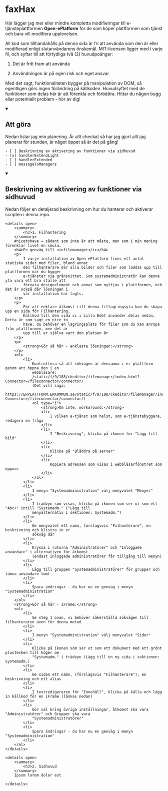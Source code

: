 # faxHax

Här lägger jag mer eller mindre kompletta modifieringar till e-tjänsteplattformen **Open-ePlatform** för de som köper
plattformen som tjänst och bara vill modifiera upplevelsen.

All kod som tillhandahålls på denna sida är fri att använda som den är eller modifierad enligt slutanvändarens önskemål.
MIT-licensen ligger med i varje fil, och syftar till att förtydliga två (2) huvudpoänger:

1. Det är fritt fram att använda

2. Användningen är på egen risk och eget ansvar

Med det sagt, funktionaliteten bygger på manipulation av DOM, så egentligen görs ingen förändring på källkoden.
Huvudsyftet med de funktioner som delas här är att förenkla och förbättra. Hittar du någon bugg eller potentiellt
problem - hör av dig!

<details open>
    <summary>
        <h2>Att göra</h2>
    </summary>
    Nedan listar jag min planering. Är allt checkat så har jag gjort allt jag planerat för stunden, är något öppet så är
    det på gång!

    - [ ] Beskrivning av aktivering av funktioner via sidhuvud
    - [x] handlerExtendLight
    - [ ] handlerExtended
    - [ ] messageToManagers

</details>

<details open>
    <summary>
        <h2>Beskrivning av aktivering av funktioner via sidhuvud</h2>
    </summary>
    Nedan följer en detaljerad beskrivning om hur du hanterar och aktiverar scripten i denna repo.

    <details open>
        <summary>
            <h3>1. Filhantering
        </summary>
        #nicetohave = sådant som inte är ett måste, men som i min mening förenklar livet en smula.
        <h4>En genväg till <i>filemanager</i></h4>
        <p>
            I varje installation av Open ePlatform finns ett antal statiska sidor med filer, bland annat
            den filhanterare där alla bilder och filer som laddas upp till plattformen när du bygger
            e-tjänster via gränsnittet. Som systemadministratör kan denna yta vara ett bra ställe att
            förvara designelement och annat som nyttjas i plattformen, och det är också där lösningen i
            vår installation har lagts.
        </p>
        <p>
            För att enklare åtkomst till denna fillagringsyta kan du skapa upp en sida för Filhantering.
            Källkod till den sida vi i Lilla Edet använder delas nedan. Detta är som sagt en nice to
            have; du behöver en lagringsplats för filer som du kan anropa från plattformen, men det är
            upp till er själva vart den platsen är.
        </p>
        <p>
            <strong>Gör så här - enklaste lösningen:</strong>
        </p>
        <ol>
            <li>
                Kontrollera så att sökvägen är densamma i er plattform genom att öppna den i en
                webbläsare:
                /static/f/9/188/ckeditor/filemanager/index.html?Connector=/fileconnector/connector/
                (Det vill säga:
                https://ERPLATTFORM.ERKOMMUN.se/static/f/9/188/ckeditor/filemanager/index.html?Connector=/fileconnector/connector/)
                <ol type="i">
                    <strong>Om inte, workaround:</strong>
                    <li>
                        I vilken e-tjänst som helst, som e-tjänstebyggare, redigera en fråga
                    </li>
                    <li>
                        I "Beskrivning", klicka på ikonen för "Lägg till bild"
                    </li>
                    <li>
                        Klicka på "Bläddra på server"
                    </li>
                    <li>
                        Kopiera adressen som visas i webbläsarfönstret som öppnas
                    </li>
                </ol>
            </li>
            <li>
                I menyn "Systemadministration" välj menyvalet "Menyer"
            </li>
            <li>
                I trädvyn som visas, klicka på ikonen som ser ut som ett "Abc+" intill "Systemadm." ("Lägg till
                menyalternativ i sektionen: Systemadm.")
            </li>
            <li>
                Ge menyvalet ett namn, förslagsvis "Filhanterare", en beskrivning och klistra in er
                sökväg där
            </li>
            <li>
                Kryssa i rutorna "Administratörer" och "Inloggade användare" i alternativen för åtkomst
                (endast inloggade administratörer får tillgång till menyn)
            </li>
            <li>
                Lägg till gruppen "Systemadministratörer" för grupper och lämna användare tomt
            </li>
            <li>
                Spara ändringar - du har nu en genväg i menyn "Systemadministration"
            </li>
        </ol>
        <strong>Gör så här - iFrame:</strong>
        <ol>
            <li>
                Se steg 1 ovan, vi behöver säkerställa sökvägen till filhanteraren även för denna metod
            </li>
            <li>
                I menyn "Systemadministration" välj menyvalet "Sidor"
            </li>
            <li>
                Klicka på ikonen som ser ut som ett dokument med ett grönt plustecken till höger om
                "Systemadm." i trädvyn (Lägg till en ny sida i sektionen: Systemadm.)
            </li>
            <li>
                Ge sidan ett namn, (förslagsvis "Filhanterare"), en beskrivning och ett alias
            </li>
            <li>
                I textredigeraren för "Innehåll", klicka på källa och lägg in källkod för en iFrame (länkas nedan)
            </li>
            <li>
                Gör val kring övriga inställningar, åtkomst ska vara "Administratörer" och Grupper ska vara
                "Systemadministratörer"
            </li>
            <li>
                Spara ändringar - du har nu en genväg i menyn "Systemadministration"
            </li>
        </ol>
    </details>

    <details open>
        <summary>
            <h3>2. Sidhuvud
        </summary>
        Ipsum lorem dolor est

    </details>
</details>